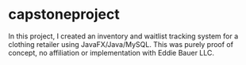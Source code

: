 # capstoneproject
In this project, I created an inventory and waitlist tracking system for a clothing retailer using JavaFX/Java/MySQL. This was purely proof of concept, no affiliation or implementation with Eddie Bauer LLC.
